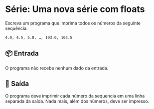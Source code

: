 # Série: Uma nova série com floats

Escreva um programa que imprima todos os números da seguinte sequência.

```
4.0, 4.5, 5.0, …, 103.0, 103.5
```

## 📦 Entrada

O programa não recebe nenhum dado da entrada.

## 🌷 Saída

O programa deve imprimir cada número da sequencia em uma linha separada da saída. Nada mais, além dos números, deve ser impresso. 
